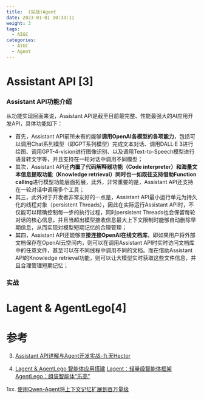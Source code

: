 ```yaml
---
title:  (实战)Agent 
date: 2023-01-01 10:33:11
weight: 3
tags:
  - AIGC
categories: 
  - AIGC
  - Agent  
---
```


<p></p>
<!-- more -->




# Assistant API [3]
### Assistant API功能介绍
从功能实现层面来说，Assistant API是截至目前最完整、性能最强大的AI应用开发API，具体功能如下：
- 首先，Assistant API前所未有的能够**调用OpenAI各模型的各项能力**，包括可以调用Chat系列模型（即GPT系列模型）完成文本对话、调用DALL·E 3进行绘图、调用GPT-4-vision进行图像识别、以及调用Text-to-Speech模型进行语音转文字等，并且支持在一轮对话中调用不同模型；
- 其次，Assistant API还**内置了代码解释器功能（Code interpreter）和海量文本信息提取功能（Knowledge retrieval）**同时也一如既往支持借助**Function calling**进行模型功能层面拓展，此外，非常重要的是，Assistant API还支持在一轮对话中调用多个工具；
- 其三，此外对于开发者非常友好的一点是，Assistant API最小运行单元为持久化的线程对象（persistent Threads），因此在实际运行Assistant API时，不仅能可以精确控制每一步的执行过程，同时persistent Threads也会保留每轮对话的核心信息，并且当超出模型接收信息最大上下文限制时能够自动删除早期信息，从而实现对模型短期记忆的合理管理；
- 其四，Assistant API还能够直**接连接OpenAI在线文档库**，即如果用户将外部文档保存在OpenAI云空间内，则可以在调用Assistant API时实时访问文档库中的任意文件，甚至可以在不同线程中调用不同的文档。而在借助Assistant API的Knowledge retrieval功能，则可以让大模型实时获取这些文件信息，并且合理管理短期记忆；

### 实战


# Lagent & AgentLego[4]

# 参考
3. [Assistant API详解与Agent开发实战-九天Hector](https://github.com/www6v/AIGC/tree/master/basic/%E4%B9%9D%E5%A4%A9Hector/Assistant%20API%E8%AF%A6%E8%A7%A3%E4%B8%8EAgent%E5%BC%80%E5%8F%91%E5%AE%9E%E6%88%98)

4. [Lagent & AgentLego 智能体应用搭建](https://github.com/InternLM/Tutorial/tree/camp2/agent)
   [Lagent：轻量级智能体框架](https://github.com/InternLM/Tutorial/blob/camp2/agent/lagent.md)
   [AgentLego：组装智能体“乐高”](https://github.com/InternLM/Tutorial/blob/camp2/agent/agentlego.md)
   

1xx. [使用Qwen-Agent将上下文记忆扩展到百万量级](https://qwenlm.github.io/zh/blog/qwen-agent-2405/)